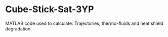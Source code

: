 # Cube-Stick-Sat-3YP
MATLAB code used to calculate: Trajectories, thermo-fluids and heat shield degradation.
